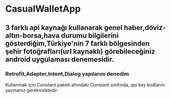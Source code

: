 # CasualWalletApp
## 3 farklı api kaynağı kullanarak genel haber,döviz-altın-borsa,hava durumu bilgilerini gösterdiğim,Türkiye'nin 7 farklı bölgesinden şehir fotoğrafları(url kaynaklı) görebileceğiniz android uygulaması denemesidir.
### Retrofit,Adapter,Intent,Dialog yapılarını denedim

Kullanmak için Constant paketi altındaki Constant sınıfında, api key kodlarını yazmanız gerekmektedir.
